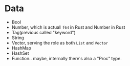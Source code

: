 # Data

- Bool
- Number, which is actuall `f64` in Rust and Number in Rust
- Tag(previous called "keyword")
- String
- Vector, serving the role as both `List` and `Vector`
- HashMap
- HashSet
- Function.. maybe, internally there's also a "Proc" type.
